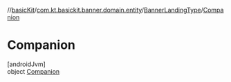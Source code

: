 //[basicKit](../../../../index.md)/[com.kt.basickit.banner.domain.entity](../../index.md)/[BannerLandingType](../index.md)/[Companion](index.md)

# Companion

[androidJvm]\
object [Companion](index.md)
